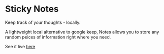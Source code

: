 # Sticky Notes

Keep track of your thoughts - locally. 

A lightweight local alternative to google keep, Notes allows you to store any random peices of information right where you need.

See it live [here](https://joshghent.github.io/notes)